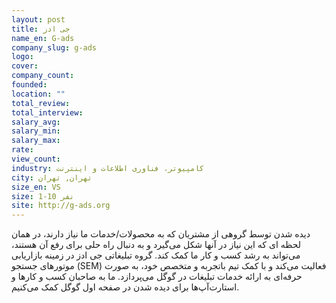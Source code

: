 ```yaml
---
layout: post
title: جی ادز
name_en: G-ads
company_slug: g-ads
logo: 
cover: 
company_count:
founded:
location: ""
total_review: 
total_interview: 
salary_avg: 
salary_min: 
salary_max: 
rate: 
view_count: 
industry: کامپیوتر، فناوری اطلاعات و اینترنت
city: تهران, تهران
size_en: VS
size: 1-10 نفر
site: http://g-ads.org
---
```


دیده شدن توسط گروهی از مشتریان که به محصولات/خدمات ما نیاز دارند، در همان لحظه ‌ای که این نیاز در آنها شکل می‌گیرد و به دنبال راه حلی برای رفع آن هستند، می‌تواند به رشد کسب و کار ما کمک کند. گروه تبلیغاتی جی ادز در زمینه بازاریابی موتورهای جستجو (SEM) فعالیت می‌کند و با کمک تیم باتجربه و متخصص خود، به صورت حرفه‌ای به ارائه خدمات تبلیغات در گوگل می‌پردازد. ما به صاحبان کسب و کارها و استارت‌آپ‌ها برای دیده شدن در صفحه اول گوگل کمک می‌کنیم.
